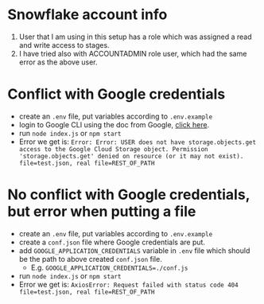 # Snowflake account info
1. User that I am using in this setup has a role which was assigned a read and write access to stages.
2. I have tried also with ACCOUNTADMIN role user, which had the same error as the above user. 

# Conflict with Google credentials

* create an `.env` file, put variables according to `.env.example`
* login to Google CLI using the doc from Google, <a href="https://cloud.google.com/docs/authentication/application-default-credentials#personal">click here</a>.
* run `node index.js` or `npm start`
* Error we get is:
  `
  Error: Error: USER does not have storage.objects.get access to the Google Cloud Storage object. Permission 'storage.objects.get' denied on resource (or it may not exist). file=test.json, real file=REST_OF_PATH  `


# No conflict with Google credentials, but error when putting a file

* create an `.env` file, put variables according to `.env.example`
* create a `conf.json` file where Google credentials are put.
* add `GOOGLE_APPLICATION_CREDENTIALS` variable in `.env` file which should be the path to above created `conf.json` file.
  * E.g. `GOOGLE_APPLICATION_CREDENTIALS=./conf.js`
* run `node index.js` or `npm start`
* Error we get is: 
`
AxiosError: Request failed with status code 404 file=test.json, real file=REST_OF_PATH
`

